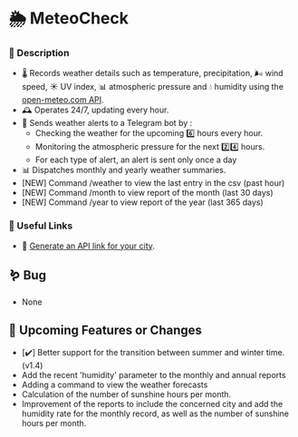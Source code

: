 # 🌦 MeteoCheck 

### 📌 Description 
* 🌡️ Records weather details such as temperature, precipitation, 🌬️ wind speed, ☀️ UV index, 📊 atmospheric pressure and 💧 humidity using the [open-meteo.com API](https://open-meteo.com/en/docs).
* 🕰️ Operates 24/7, updating every hour.
* 🚨 Sends weather alerts to a Telegram bot by :
  * Checking the weather for the upcoming 6️⃣ hours every hour.
  * Monitoring the atmospheric pressure for the next 2️⃣4️⃣ hours.
  * For each type of alert, an alert is sent only once a day
* 📊 Dispatches monthly and yearly weather summaries.
* [NEW] Command /weather to view the last entry in the csv (past hour)
* [NEW] Command /month to view report of the month (last 30 days)
* [NEW] Command /year to view report of the year (last 365 days)

### 🔗 Useful Links
* 🔗 [Generate an API link for your city](https://open-meteo.com/en/docs).

## 🪱 Bug
* None

## 🚀 Upcoming Features or Changes
* [:heavy_check_mark:] Better support for the transition between summer and winter time. (v1.4)
* Add the recent 'humidity' parameter to the monthly and annual reports
* Adding a command to view the weather forecasts 
* Calculation of the number of sunshine hours per month.
* Improvement of the reports to include the concerned city and add the humidity rate for the monthly record, as well as the number of sunshine hours per month.
